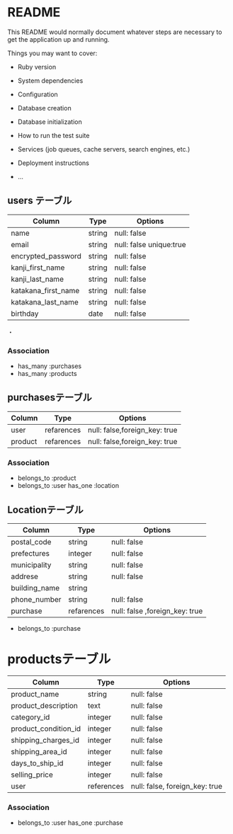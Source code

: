 # README

This README would normally document whatever steps are necessary to get the
application up and running.

Things you may want to cover:

* Ruby version

* System dependencies

* Configuration

* Database creation

* Database initialization

* How to run the test suite

* Services (job queues, cache servers, search engines, etc.)

* Deployment instructions

* ...
## users テーブル

| Column             | Type   | Options     |
| ------------------ | ------ | ----------- |
| name               | string | null: false |
| email              | string | null: false unique:true|
| encrypted_password | string | null: false |
| kanji_first_name     | string | null: false |
| kanji_last_name     | string | null: false |
| katakana_first_name | string | null: false |
| katakana_last_name  | string | null: false |
| birthday          |date | null: false | 
・


### Association
- has_many :purchases
- has_many :products


## purchasesテーブル

| Column | Type   | Options     |
| ------ | ------ | ----------- |
| user | refarences| null: false,foreign_key: true|
| product |refarences | null: false,foreign_key: true |

### Association

- belongs_to :product
- belongs_to :user
  has_one :location

## Locationテーブル
| Column | Type   | Options     |
| ------ | ------ | ----------- |
| postal_code| string | null: false |
| prefectures | integer | null: false |
| municipality | string | null: false |
| addrese | string | null: false |
| building_name | string |        |
|phone_number| string | null: false |
|purchase|refarences | null: false ,foreign_key: true|

- belongs_to :purchase
 

# productsテーブル

| Column  | Type       | Options                        |
| ------- | ---------- | ------------------------------ |
| product_name | string | null: false|
| product_description| text |null: false|
| category_id | integer |null: false|
| product_condition_id| integer |null: false|
| shipping_charges_id| integer |null: false|
|shipping_area_id| integer |null: false |
| days_to_ship_id| integer |null: false|
| selling_price| integer |null: false|
| user | references | null: false, foreign_key: true |

### Association

- belongs_to :user
  has_one :purchase
